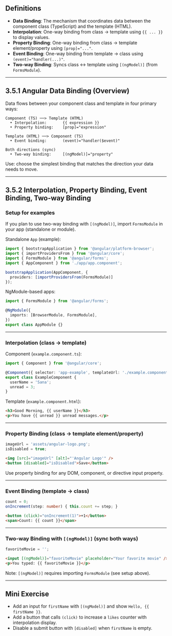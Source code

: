 ## Definitions

- **Data Binding**: The mechanism that coordinates data between the component class (TypeScript) and the template (HTML).
- **Interpolation**: One-way binding from class → template using `{{ ... }}` to display values.
- **Property Binding**: One-way binding from class → template element/property using `[prop]="..."`.
- **Event Binding**: One-way binding from template → class using `(event)="handler(...)"`.
- **Two-way Binding**: Syncs class ↔ template using `[(ngModel)]` (from `FormsModule`).

---

## 3.5.1 Angular Data Binding (Overview)

Data flows between your component class and template in four primary ways:

```
Component (TS) ──> Template (HTML)
  • Interpolation:       {{ expression }}
  • Property binding:    [prop]="expression"

Template (HTML) ──> Component (TS)
  • Event binding:       (event)="handler($event)"

Both directions (sync)
  • Two-way binding:     [(ngModel)]="property"
```

Use: choose the simplest binding that matches the direction your data needs to move.

---

## 3.5.2 Interpolation, Property Binding, Event Binding, Two-way Binding

### Setup for examples
If you plan to use two-way binding with `[(ngModel)]`, import `FormsModule` in your app (standalone or module).

Standalone `App` (example):

```ts
import { bootstrapApplication } from '@angular/platform-browser';
import { importProvidersFrom } from '@angular/core';
import { FormsModule } from '@angular/forms';
import { AppComponent } from './app/app.component';

bootstrapApplication(AppComponent, {
  providers: [importProvidersFrom(FormsModule)]
});
```

NgModule-based apps:

```ts
import { FormsModule } from '@angular/forms';

@NgModule({
  imports: [BrowserModule, FormsModule],
})
export class AppModule {}
```

---

### Interpolation (class → template)

Component (`example.component.ts`):

```ts
import { Component } from '@angular/core';

@Component({ selector: 'app-example', templateUrl: './example.component.html' })
export class ExampleComponent {
  userName = 'Sana';
  unread = 3;
}
```

Template (`example.component.html`):

```html
<h3>Good Morning, {{ userName }}</h3>
<p>You have {{ unread }} unread messages.</p>
```

---

### Property Binding (class → template element/property)

```ts
imageUrl = 'assets/angular-logo.png';
isDisabled = true;
```

```html
<img [src]="imageUrl" [alt]="'Angular Logo'" />
<button [disabled]="isDisabled">Save</button>
```

Use property binding for any DOM, component, or directive input property.

---

### Event Binding (template → class)

```ts
count = 0;
onIncrement(step: number) { this.count += step; }
```

```html
<button (click)="onIncrement(1)">+1</button>
<span>Count: {{ count }}</span>
```

---

### Two-way Binding with `[(ngModel)]` (sync both ways)

```ts
favoriteMovie = '';
```

```html
<input [(ngModel)]="favoriteMovie" placeholder="Your favorite movie" />
<p>You typed: {{ favoriteMovie }}</p>
```

Note: `[(ngModel)]` requires importing `FormsModule` (see setup above).

---

## Mini Exercise
- Add an input for `firstName` with `[(ngModel)]` and show `Hello, {{ firstName }}`.
- Add a button that calls `(click)` to increase a `likes` counter with interpolation display.
- Disable a submit button with `[disabled]` when `firstName` is empty.
